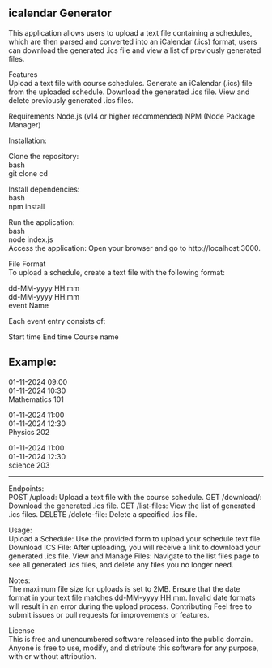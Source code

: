 ## icalendar Generator

This application allows users to upload a text file containing a schedules, which are then parsed and converted into an iCalendar (.ics) format, users can download the generated .ics file and view a list of previously generated files.

Features\
Upload a text file with course schedules.
Generate an iCalendar (.ics) file from the uploaded schedule.
Download the generated .ics file.
View and delete previously generated .ics files.

Requirements
Node.js (v14 or higher recommended)
NPM (Node Package Manager)

Installation:

Clone the repository:\
bash\
git clone <repository-url>
cd <repository-directory>

Install dependencies:\
bash\
npm install

Run the application:\
bash\
node index.js\
Access the application: Open your browser and go to http://localhost:3000.

File Format\
To upload a schedule, create a text file with the following format:

dd-MM-yyyy HH:mm\
dd-MM-yyyy HH:mm\
event Name

Each event entry consists of:

Start time
End time
Course name

## Example:

01-11-2024 09:00 \
01-11-2024 10:30 \
Mathematics 101

01-11-2024 11:00\
01-11-2024 12:30\
Physics 202

01-11-2024 11:00\
01-11-2024 12:30\
science 203

---

Endpoints:\
POST /upload: Upload a text file with the course schedule.
GET /download/: Download the generated .ics file.
GET /list-files: View the list of generated .ics files.
DELETE /delete-file: Delete a specified .ics file.

Usage:\
Upload a Schedule: Use the provided form to upload your schedule text file.
Download ICS File: After uploading, you will receive a link to download your generated .ics file.
View and Manage Files: Navigate to the list files page to see all generated .ics files, and delete any files you no longer need.

Notes:\
The maximum file size for uploads is set to 2MB.
Ensure that the date format in your text file matches dd-MM-yyyy HH:mm.
Invalid date formats will result in an error during the upload process.
Contributing
Feel free to submit issues or pull requests for improvements or features.

License\
This is free and unencumbered software released into the public domain.
Anyone is free to use, modify, and distribute this software for any purpose, with or without attribution.

